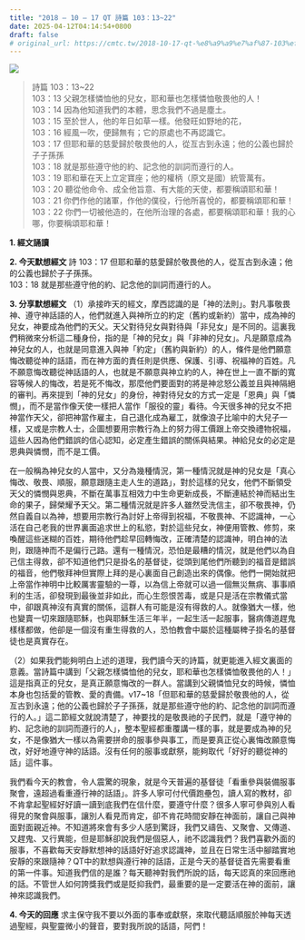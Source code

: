 ```yaml
---
title: "2018 – 10 – 17 QT 詩篇 103：13~22"
date: 2025-04-12T04:14:54+0800
draft: false
# original_url: https://cmtc.tw/2018-10-17-qt-%e8%a9%a9%e7%af%87-103%ef%bc%9a1322
---
```


![](/images/qt.jpg)
> 詩篇 103：13\~22  
> 103：13 父親怎樣憐恤他的兒女，耶和華也怎樣憐恤敬畏他的人！  
> 103：14 因為他知道我們的本體，思念我們不過是塵土。  
> 103：15 至於世人，他的年日如草一樣。他發旺如野地的花，  
> 103：16 經風一吹，便歸無有；它的原處也不再認識它。  
> 103：17 但耶和華的慈愛歸於敬畏他的人，從亙古到永遠；他的公義也歸於子子孫孫  
> 103：18 就是那些遵守他的約、記念他的訓詞而遵行的人。  
> 103：19 耶和華在天上立定寶座；他的權柄（原文是國）統管萬有。  
> 103：20 聽從他命令、成全他旨意、有大能的天使，都要稱頌耶和華！  
> 103：21 你們作他的諸軍，作他的僕役，行他所喜悅的，都要稱頌耶和華！  
> 103：22 你們一切被他造的，在他所治理的各處，都要稱頌耶和華！我的心哪，你要稱頌耶和華！

**1. 經文誦讀**

**2.  今天默想經文**
詩 103：17 但耶和華的慈愛歸於敬畏他的人，從亙古到永遠；他的公義也歸於子子孫孫。  
103：18 就是那些遵守他的約、記念他的訓詞而遵行的人。

**3. 分享默想經文**
（1）承接昨天的經文，摩西認識的是「神的法則」。對凡事敬畏神、遵守神話語的人，他們就進入與神所立的約定（舊約或新約）當中，成為神的兒女，神要成為他們的天父。天父對待兒女與對待與「非兒女」是不同的。這裏我們稍微來分析這二種身份，指的是「神的兒女」與「非神的兒女」。凡是願意成為神兒女的人，也就是同意進入與神「約定」（舊約與新約）的人，條件是他們願意悔改聽從神的話語，而在神方面的責任則是供應、保護、引導、祝福神的百姓。凡不願意悔改聽從神話語的人，也就是不願意與神立約的人，神在世上一直不斷的寬容等候人的悔改，若是死不悔改，那麼他們要面對的將是神忿怒公義並且與神隔絕的審判。再來提到「神的兒女」的身份，神對待兒女的方式一定是「恩典」與「憐憫」，而不是當作像天使一樣把人當作「服役的靈」看待。今天很多神的兒女不把神當作天父，卻把神當作雇主，自己退化成為雇工，就像浪子比喻中的大兒子一樣，又或是宗教人士，企圖想要用宗教行為上的努力得工價跟上帝交換禮物祝福，這些人因為他們錯誤的信心認知，必定產生錯誤的關係與結果。神給兒女的必定是恩典與憐憫，而不是工價。

在一般稱為神兒女的人當中，又分為幾種情況，第一種情況就是神的兒女是「真心悔改、敬畏、順服，願意跟隨主走人生的道路」，對於這樣的兒女，他們不斷領受天父的憐憫與恩典，不斷在萬事互相效力中生命更新成長，不斷連結於神而結出生命的果子，歸榮耀予天父。第二種情況就是許多人雖然受洗信主，卻不敬畏神，仍然自義自以為神，想要用宗教行為討好上帝得到祝福，不敬畏神、不認識神，一心活在自己老我的世界裏面追求世上的私慾，對於這些兒女，神便用管教、修剪，來喚醒這些迷糊的百姓，期待他們趁早回轉悔改，正確清楚的認識神，明白神的法則，跟隨神而不是偏行己路。還有一種情況，恐怕是最糟的情況，就是他們以為自己信主得救，卻不知道他們只是掛名的基督徒，從頭到尾他們所聽到的福音是錯誤的福音，他們敬拜神但實際上拜的是心裏面自己創造出來的偶像。他們一開始就把上帝當作神明中比較厲害靈驗的一尊，以為信上帝就可以過一個無災無病、事事順利的生活，卻發現到最後並非如此，而心生怨恨苦毒，或是只是活在宗教儀式當中，卻跟真神沒有真實的關係，這群人有可能是沒有得救的人。就像猶大一樣，他也變賣一切來跟隨耶穌，也與耶穌生活三年半，一起生活一起服事，醫病傳道趕鬼樣樣都做，他卻是一個沒有重生得救的人，恐怕教會中屬於這種屬稗子掛名的基督徒也是真實存在。

（2）如果我們能夠明白上述的道理，我們讀今天的詩篇，就更能進入經文裏面的意義。當詩篇中講到「父親怎樣憐恤他的兒女，耶和華也怎樣憐恤敬畏他的人！」這是指真正的兒女，是真正願意悔改的一群人。當講到父親憐恤兒女的時候，憐恤本身也包括愛的管教、愛的責備。v17\~18「但耶和華的慈愛歸於敬畏他的人，從亙古到永遠；他的公義也歸於子子孫孫，就是那些遵守他的約、記念他的訓詞而遵行的人。」這二節經文就說清楚了，神要找的是敬畏祂的子民們，就是「遵守神的約、記念祂的訓詞而遵行的人」，整本聖經都重覆講一樣的事，就是要成為神的兒女，不是像猶大一樣以為需要拼命的服事參與事工，而是要真正從心裏悔改願意悔改，好好地遵守神的話語。沒有任何的服事或獻祭，能夠取代「好好的聽從神的話」這件事。

我們看今天的教會，令人震驚的現象，就是今天普遍的基督徒「看重參與裝備服事聚會，遠超過看重遵行神的話語」。許多人寧可付代價跑壘包，讀人寫的教材，卻不肯拿起聖經好好讀一讀到底我們在信什麼，要遵守什麼？很多人寧可參與別人看得見的聚會與服事，讓別人看見而肯定，卻不肯花時間安靜在神面前，讓自己與神面對面親近神。不知道將來會有多少人感到驚訝，我們又禱告、又聚會、又傳道、又趕鬼、又行異能，但是耶穌卻說我們是個惡人，祂不認識我們？我們喜歡外面的服事，不喜歡每天安靜默想神的話語好好追求認識神，並且在日常生活中腳踏實地安靜的來跟隨神？QT中的默想與遵行神的話語，正是今天的基督徒首先需要看重的第一件事。知道我們信的是誰？每天聽神對我們所說的話，每天認真的來回應祂的話。不管世人如何誇獎我們或是貶抑我們，最重要的是一定要活在神的面前，讓神來認識我們。

**4. 今天的回應**
求主保守我不要以外面的事奉或獻祭，來取代聽話順服於神每天透過聖經，與聖靈微小的聲音，要對我所說的話語，阿們！
